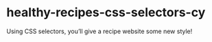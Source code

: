 # healthy-recipes-css-selectors-cy

Using CSS selectors, you’ll give a recipe website some new style!
